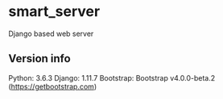 # smart_server
Django based web server

## Version info
Python: 3.6.3
Django: 1.11.7
Bootstrap: Bootstrap v4.0.0-beta.2 (https://getbootstrap.com)
